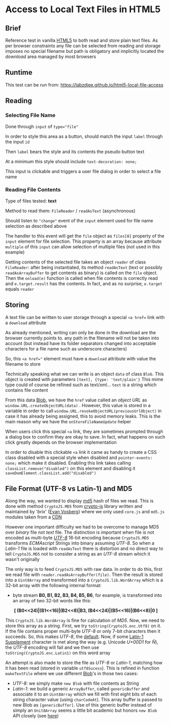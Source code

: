 # Access to Local Text Files in HTML5

## Brief

Reference test in vanilla [HTML5](https://en.wikipedia.org/wiki/HTML5) to both read and store plain text files. As per browser constraints any file can be selected from reading and storage imposes no special filename but path is obligatory and implicitly located the *download* area managed by most browsers

## Runtime

This test can be run from: https://labzdjee.github.io/html5-local-file-access

## Reading

### Selecting File Name

Done through `input` of `type="file"` 

In order to style this area as a button, should match the input `label` through the input `id`

Then `label` bears the style and its contents the pseudo button text

At a minimum this style should include `text-decoration: none;` 

This input is clickable and triggers a user file dialog in order to select a file name

### Reading File Contents

Type of files tested: **text**

Method to read them: `FileReader` / `readAsText` (asynchronous)

Should listen to `"change"` event of the `input` element used for file name selection as described above

The handler to this event will get the `file` object  as `files[0]` property of the `input` element for file selection. This property is an array because attribute `multiple` of this `input` can allow selection of multiple files (not used in this example) 

Getting contents of the selected file takes an object `reader` of class `FileReader`: after being instantiated, its method `readAsText` (text or possibly `readAsArrayBuffer`  to get contents as binary) is called on the `file` object. Then the `onload(e)` function is called when file contents is correctly read and `e.target.result` has the contents. In fact, and as no surprise, `e.target` equals `reader`

## Storing

A text file can be written to user storage through a special `<a href=` link with a `download` attribute

As already mentioned, writing can only be done in the download are the browser currently points to. any path in the filename will not be taken into account (but instead have its folder separators changed into acceptable characters for a file name such as underscore characters)

So, this `<a href="` element must have a `download` attribute with value the filename to store

Technically speaking what we can write is an object `data` of class `Blob`. This object is created with parameters `[text], {type: 'text/plain'}` This mime type could of course be refined such as text/xml... `text` is a string which contains file content

From this data [Blob](https://en.wikipedia.org/wiki/Binary_large_object), we have the `href` value called an *object URL* as `window.URL.createObjectURL(data)` . However, this value is stored in a variable in order to call `window.URL.revokeObjectURL(previousUrlObject)`  in case it has already being assigned, this to avoid memory leaks. This is the main reason why we have the `onStoreFileNameUpdate`  helper

When users click this special `<a` link, they are sometimes prompted through a dialog box to confirm they are okay to save. In fact, what happens on such click greatly depends on the browser implementation

In order to disable this clickable `<a` link it came as handy to create a CSS class disabled with a special style when disabled and `pointer-events: none;`  which make it disabled. Enabling this link takes calling `classList.remove("disabled")` on this element and disabling it `saveDomElement.classList.add("disabled")`

## File Format (UTF-8 vs Latin-1) and MD5

Along the way, we wanted to display [md5](https://en.wikipedia.org/wiki/MD5) hash of files we read. This is done with method `CryptoJS.MD5` from [crypto-js](https://github.com/brix/crypto-js) library written and maintained by '*brix*' ([Evan Vosberg](https://urban.to/evanvosberg/about)) where we only used `core.js` and `md5.js` modules taken from a [CDN](https://en.wikipedia.org/wiki/Content_delivery_network)

However one important difficulty we had to be overcome to manage MD5 over *binary* file not *text* file. The distinction is important when file is not encoded as multi-byte *[UTF-8](https://en.wikipedia.org/wiki/UTF-8)* 16-bit encoding because `CryptoJS.MD5` transforms *ECMAscript* Strings into binary assuming *UTF-8*. So when a *Latin-1* file is loaded with `readAsText` there is distortion and no direct way to tell `CryptoJS.MD5` not to consider a string as an *UTF-8* stream which it wasn't originally

The only way is to feed `CryptoJS.MD5` with raw data.  In order to do this, first we read file with `reader.readAsArrayBuffer(file)`. Then the result is stored into a `Uint8Array` and transformed into a `CryptoJS.lib.WordArray` which is a 32-bit array with the following internal format:

- byte stream **B0, B1, B2, B3, B4, B5, B6**, for example, is transformed into an array of two 32-bit words like this:

  ​	**[ (B0<<24)|(B1<<16)|(B2<<8)|B3, (B4<<24)|(B5<<16)|(B6<<8)|0 ]**

This `CryptoJS.lib.WordArray` is fine for calculation of *MD5*. Now, we need to store this array as a string. First, we try `toString(CryptoJS.enc.Utf8)` on it. If the file contains proper multi-byte *UTF-8* or only 7-bit characters then it succeeds. So, this makes *UTF-8*, the <u>default</u>. Now, if some [Latin-1 Supplement](https://en.wikipedia.org/wiki/Latin-1_Supplement) character is met along the way (e.g. Unicode *U+00D1* for *Ñ*), the *UTF-8* encoding will fail and we then use `toString(CryptoJS.enc.Latin1)`  on this word array

 An attempt is also made to store the file as *UTF-8* or *Latin-1*, matching how it has been read (stored in variable `utf8Sucess`). This is refined in function `makeTextFile` where we use different [Blob](https://en.wikipedia.org/wiki/Binary_large_object)'s in those two cases:

- *UTF-8*: we simply make `new Blob` with file contents as String
- *Latin-1*: we build a generic `ArrayBuffer`, called `genericBuffer` and associate it to an `Uint8Array` which we fill with first eight bits of each string character value (using `charCodeAt`). This array buffer is passed to new Blob as `[genericBuffer]`. Use of this generic buffer instead of simply an `Unit8Array` seems a little bit academic but honors `new Blob` API closely (see [here](https://developer.mozilla.org/en-US/docs/Web/API/Blob/Blob))









